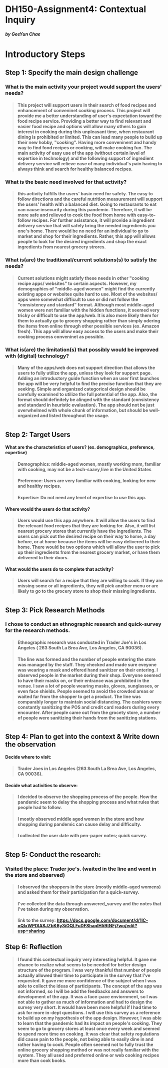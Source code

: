 # DH150-Assignment4: Contextual Inquiry
##### by GeeYun Chae 

# Introductory Steps
## Step 1: Specify the main design challenge
### What is the main activity your project would support the users' needs?
> #### This project will support users in their search of food recipes and enhancement of conveninet cooking process. This project will provide me a better understanding of user's expectation toward the food recipe service. Providing a better way to find relevant and easier food recipe and options will allow many others to gain interest in cooking during this unpleasant time, when restaurant dining is prohibited or limited. This can lead many people to build up their new hobby, "cooking". Having more conveninent and handy way to find food recipes or cooking, will make cooking fun. The main activity of easy use of the app (without certain level of expertise in technology) and the following support of ingredient delivery service will relieve ease of many individual's pain having to always think and search for healthy balanced recipes. 
### What is the basic need involved for that activity?
> #### this activity fulfills the users' basic need for safety. The easy to follow directions and the careful nutrition measurement will support the users' health with a balanced diet. Going to restaurants to eat can cause insecurity during this pandemic. Therefore, it will be more safe and relieved to cook the food from home with easy-to-follow recipes. For further asisstance, it will provide a ingredient delivery service that will safely bring the needed ingredients you one's home. There would be no need for an individual to go to market and shop for their ingredients. Rather, this app will allows people to look for the desired ingredients and shop the exact ingredients from nearest grocery strores. 
### What is(are) the traditional/current solutions(s) to satisfy the needs?
> #### Current solutions might satisfy these needs in other "cooking recipe apps/ websites" to certain aspects. However, my demographics of "middle-aged women" might find the currently existing apps or websites quite hard to use. Most of the websites/ apps were somewhat difficult to use or did not follow the "consistency and stardard" format. Although most middle-aged women were not familiar with the hidden functions, it seemed very tricky or difficult to use the app/web. It is also more likely them for them to actually go to grocery shopping rather than simply odering the items from online through other possible services (ex. Amazon fresh). This app will allow easy access to the users and make their cooking process conveninet as possible. 
### What is(are) the limitation(s) that possibly would be improved with (digital) technology?
> #### Many of the apps/web does not support direction that allows the users to fully utilize the app, unless they look for support page. Adding an introductory guide function when an user first launches the app will be very helpful to find the precise function that they are seeking. Simple and organized categorical design should be carefully examined to utilize the full potential of the app. Also, the format should definitely be alinged with the standard (consistency and standard in heuristic evaluation). The app should not be just overwhelmed with whole chunk of information, but should be well-organized and listed throughout the usage. 
#

## Step 2: Target Users
#### What are the characteristics of users? (ex. demographics, preference, expertise) 
> #### Demographics: middle-aged women, mostly working mom, familiar with cooking, may not be a tech-saavy,live in the United States
> #### Preference: Users are very familiar with cooking, looking for new and healthy recipes. 
> #### Expertise: Do not need any level of expertise to use this app.
#### Where would the users do that activity?
> #### Users would use this app anywhere. It will allow the users to find the relevant food recipes that they are looking for. Also, it will list nearest grocery stores that currently have the ingredients. The users can pick out the desired recipe on their way to home, a day before, or at home because the items will be easy delivered to their home. There would be two options which will allow the user to pick up their ingredients from the nearest grocery market, or have them delivered to their doors. 
#### What would the users do to complete that activity?
> #### Users will search for a recipe that they are willing to cook. If they are missing some or all ingredients, they will pick another menu or are likely to go to the grocery store to shop their missing ingredients. 
#

## Step 3: Pick Research Methods
### I chose to conduct an ethnographic research and quick-survey for the research methods.
> #### Ethnographic research was conducted in Trader Joe's in Los Angeles ( 263 South La Brea Ave, Los Angeles, CA 90036). 
> #### The line was formed and the number of people entering the store was managed by the staff. They checked and made sure eveyone was wearing a mask and offered hand sanitizer on their entering. I observed people in the market during their shop. Everyone seemed to have their masks on, or their entrance was prohibited in the venue. I saw a lot of people wearing masks, gloves, sunglasses, or even face shields. People seemed to avoid the crowded areas or waited far from the shopper to get a product. The line was comparably longer to maintain social distancing. The cashiers were constantly sanitizing the POS and credit card readers during every encounter. After people came out from the grocety store, a number of people were sanitizing their hands from the sanitizing stations. 
#

## Step 4: Plan to get into the context & Write down the observation
#### Decide where to visit:
> #### Trader Joes in Los Angeles (263 South La Brea Ave, Los Angeles, CA 90036).
#### Decide what activities to observe: 
> #### I decided to observe the shopping process of the people. How the pandemic seem to delay the shopping process and what rules that people had to follow. 
> #### I mostly observed middle aged women in the store and how shopping during pandemic can cause delay and difficulty.
> #### I collected the user date with pen-paper notes; quick survey.
# 

## Step 5: Conduct the research:
### Visited the place: Trader joe's. (waited in the line and went in the store and observed)
> #### I observed the shoppers in the store (mostly middle-aged womens) and asked them for their participation for a quick-survey.
> #### I've collected the data through answered_survey and the notes that I've taken during my observation.
> #### link to the survey: https://docs.google.com/document/d/1lC-oQlxWPDIASJZbK6y3iOQLFuDFShaplH59tNFj7wo/edit?usp=sharing

## Step 6: Reflection
> #### I found this contectual inquiry very interesting helpful. It gave me chance to realize what seems to be needed for better design structure of the program. I was very thankful that number of people actually allowed their time to participate in the survey that I've requested. It gave me more confidence of the subject when I was able to collect the ideas of participants. The concept of the app was not informed, so I will be add the feedbacks and answers to development of the app. It was a face-pace enviornment, so I was not able to gather as much of information and had to design the survey very short. It would have been more helpful if I had time to ask for more in-dept questions. I will use this survey as a reference to build up on my hypothesis of the app design. However, I was able to learn that the pandemic had its impact on people's cooking. They seem to go to grocery stores at least once every week and seemed to spend more time on cooking. It was clear that safety regulations did cause pain to the people, not being able to easily dine in and rather having to cook. People often seemed not to fully trust the online grocery shopping method or was not really familiar with the system. They all used and preferred online or web cooking recipes more than cook books. 
